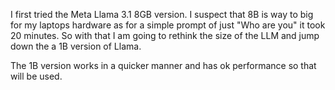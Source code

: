I first tried the Meta Llama 3.1 8GB version. I suspect that 8B is way to big for my laptops hardware as for a simple prompt of just "Who are you" it took 20 minutes. So with that I am going to rethink the size of the LLM and jump down the a 1B version of Llama. 

The 1B version works in a quicker manner and has ok performance so that will be used.

